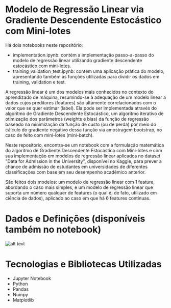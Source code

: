 # Modelo de Regressão Linear via Gradiente Descendente Estocástico com Mini-lotes

Há dois notebooks neste repositório:

- implementation.ipynb: contém a implementação passo-a-passo do modelo de regressão linear utilizando gradiente descendente estocástico com mini-lotes.
- training_validation_test.ipynb: contém uma aplicação prática do modelo, apresentando também as funções utilizadas para dividir os dados em training, validation e test.
 
A regressão linear é um dos modelos mais conhecidos no contexto do aprendizado de máquina, resumindo-se à adequação de um modelo linear a dados cujos preditores (features) são altamente correlacionados com o valor que se quer estimar (label). Ela pode ser implementada através do algoritmo de Gradiente Descendente Estocástico, um algoritmo iterativo de otimização dos parâmetros (weights e bias) da função de regressão baseado na minimização da função de custo (ou de perda) por meio do cálculo do gradiente negativo dessa função via amostragem bootstrap, no caso de feito com mini-lotes (mini-batch). 

Neste repositório, encontra-se um notebook com a formulação matemática do algoritmo de Gradiente Descendente Estocástico com Mini-lotes e com sua implementação em modelos de regressão linear aplicados no dataset "Data for Admission in the University", disponível no Kaggle, para prever a chance de admissão de estudantes em universidades de diferentes classificações com base em seu desempenho acadêmico anterior.

São feitos dois modelos: um modelo de regressão linear com 1 feature, abordando o caso mais simples, e um modelo de regressão linear que suporta um número qualquer de features (o qual é, de fato, utilizado em ciência de dados), aplicado ao caso em que há 6 features contínuas.

# Dados e Definições (disponíveis também no notebook)

![alt text](https://github.com/Samirnunes/gradient_descent_implementation/blob/main/Imagens/dados_e_definicoes.PNG)

# Tecnologias e Bibliotecas Utilizadas

- Jupyter Notebook
- Python
- Pandas
- Numpy
- Matplotlib

